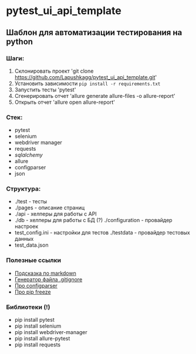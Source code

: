 # pytest_ui_api_template

## Шаблон для автоматизации тестирования на python

### Шаги:
1. Склонировать проект 'git clone https://github.com/Lapushkagg/pytest_ui_api_template.git'
2. Установить зависимости `pip install -r requirements.txt`
3. Запустить тесты 'pytest'
4. Сгенерировать отчет 'allure generate allure-files -o allure-report'
5. Открыть отчет 'allure open allure-report'

### Стек:
- pytest
- selenium
- webdriver manager
- requests
- _sqlalchemy_
- allure
- configparser
- json

### Структура:
- ./test - тесты
- ./pages - описание страниц
- ./api - хелперы для работы с API
- ./db - хелперы для работы с БД (?)
./configuration - провайдер настроек
- test_config.ini - настройки для тестов
./testdata - провайдер тестовых данных
- test_data.json

### Полезные ссылки
- [Подсказка по markdown](https://www.markdownguide.org/cheat-sheet/)  
- [Генератор файла .gitignore](https://www.toptal.com/developers/gitignore/)  
- [Про configparser](https://docs.python.org/3/library/configparser.html#module-configparser)  
- [Про pip freeze](https://pip.pypa.io/en/stable/cli/pip_freeze/)

### Библиотеки (!)
- pip install pytest
- pip install selenium
- pip install webdriver-manager
- pip install allure-pytest
- pip install requests


